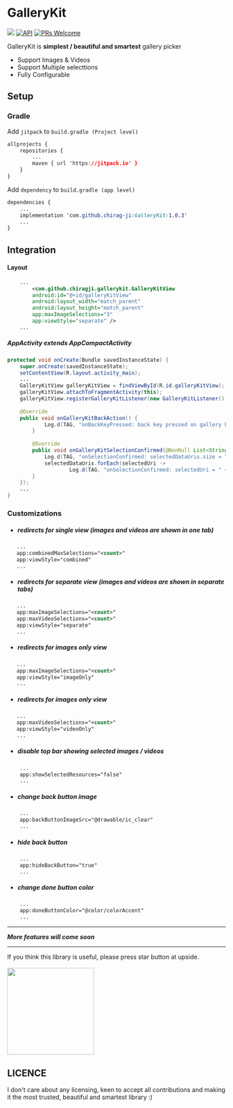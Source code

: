 

# GalleryKit   
[![](https://jitpack.io/v/chirag-ji/GalleryKit.svg)](https://jitpack.io/#chirag-ji/GalleryKit)  [![API](https://img.shields.io/badge/API-23%2B-brightgreen.svg?style=flat)](https://android-arsenal.com/api?level=23) [![PRs Welcome](https://img.shields.io/badge/PRs-welcome-brightgreen.svg?style=flat-square)](http://makeapullrequest.com)


  
GalleryKit is **simplest / beautiful and smartest** gallery picker  
  
- Support Images & Videos
- Support Multiple selecttions
- Fully Configurable
  
## Setup  
  
### Gradle  

Add `jitpack` to `build.gradle (Project level)` 
```css
allprojects {
	repositories {
		...
		maven { url 'https://jitpack.io' }
	}
}
```
Add `dependency` to `build.gradle (app level)`
```css
dependencies {
	...
	implementation 'com.github.chirag-ji:GalleryKit:1.0.3'
	...
}
```

## Integration

#### Layout
```xml
	...
    	<com.github.chiragji.gallerykit.GalleryKitView  
		android:id="@+id/galleryKitView"
		android:layout_width="match_parent" 
		android:layout_height="match_parent"
		app:maxImageSelections="3"
		app:viewStyle="separate" />
	...
```
##### AppActivity extends AppCompactActivity
```java
protected void onCreate(Bundle savedInstanceState) {  
    super.onCreate(savedInstanceState);  
    setContentView(R.layout.activity_main);  
    ...
    GalleryKitView galleryKitView = findViewById(R.id.galleryKitView);  
    galleryKitView.attachToFragmentActivity(this);  
    galleryKitView.registerGalleryKitListener(new GalleryKitListener() {  
    
   	@Override  
   	public void onGalleryKitBackAction() {  
            Log.d(TAG, "onBackKeyPressed: back key pressed on gallery kit");  
        }  
  
    	@Override  
    	public void onGalleryKitSelectionConfirmed(@NonNull List<String> selectedDataUris) {  
    	    Log.d(TAG, "onSelectionConfirmed: selectedDataUris.size = " + selectedDataUris.size());  
    	    selectedDataUris.forEach(selectedUri ->  
    	            Log.d(TAG, "onSelectionConfirmed: selectedUri = " + selectedUri));  
    	}  
    });
    ...
}
```

### Customizations

 -  #####  redirects for single view (images and videos are shown in one tab)
 ```xml
	...
	app:combinedMaxSelections="<count>"
	app:viewStyle="combined"
	...
```
 -  #####  redirects for separate view (images and videos are shown in separate tabs)
 ```xml
	...
	app:maxImageSelections="<count>"  
	app:maxVideoSelections="<count>"
	app:viewStyle="separate"
	...
```
 -  #####  redirects for images only view
 ```xml
	...
	app:maxImageSelections="<count>"
	app:viewStyle="imageOnly"
	...
```
 -  #####  redirects for images only view
 ```xml
	...
	app:maxVideoSelections="<count>"
	app:viewStyle="videoOnly"
	...
```
 -  ##### disable top bar showing selected images / videos
 ```xml
	 ...
	 app:showSelectedResources="false"
	 ...
```
 -  ##### change back button image
 ```xml
	 ...
	 app:backButtonImageSrc="@drawable/ic_clear"
	 ...
```
   -  ##### hide back button
 ```xml
	 ...
	 app:hideBackButton="true"
	 ...
```
   -  ##### change done button color
 ```xml
	 ...
	 app:doneButtonColor="@color/colorAccent"
	 ...
```


***

***More features will come soon***

***

If you think this library is useful, please press star button at upside. </br>  
<img src="https://phaser.io/content/news/2015/09/10000-stars.png" width="200">  

## LICENCE
I don't care about any licensing, keen to accept all contributions and making it the most trusted, beautiful and smartest library :)
